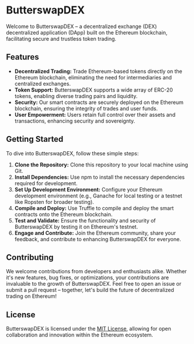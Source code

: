 # ButterswapDEX

Welcome to ButterswapDEX – a decentralized exchange (DEX) decentralized application (DApp) built on the Ethereum blockchain, facilitating secure and trustless token trading.

## Features

- **Decentralized Trading:** Trade Ethereum-based tokens directly on the Ethereum blockchain, eliminating the need for intermediaries and centralized exchanges.
- **Token Support:** ButterswapDEX supports a wide array of ERC-20 tokens, enabling diverse trading pairs and liquidity.
- **Security:** Our smart contracts are securely deployed on the Ethereum blockchain, ensuring the integrity of trades and user funds.
- **User Empowerment:** Users retain full control over their assets and transactions, enhancing security and sovereignty.

## Getting Started

To dive into ButterswapDEX, follow these simple steps:

1. **Clone the Repository:** Clone this repository to your local machine using Git.
2. **Install Dependencies:** Use npm to install the necessary dependencies required for development.
3. **Set Up Development Environment:** Configure your Ethereum development environment (e.g., Ganache for local testing or a testnet like Ropsten for broader testing).
4. **Compile and Deploy:** Use Truffle to compile and deploy the smart contracts onto the Ethereum blockchain.
5. **Test and Validate:** Ensure the functionality and security of ButterswapDEX by testing it on Ethereum's testnet.
6. **Engage and Contribute:** Join the Ethereum community, share your feedback, and contribute to enhancing ButterswapDEX for everyone.

## Contributing

We welcome contributions from developers and enthusiasts alike. Whether it's new features, bug fixes, or optimizations, your contributions are invaluable to the growth of ButterswapDEX. Feel free to open an issue or submit a pull request – together, let's build the future of decentralized trading on Ethereum!

## License

ButterswapDEX is licensed under the [MIT License](LICENSE), allowing for open collaboration and innovation within the Ethereum ecosystem.
